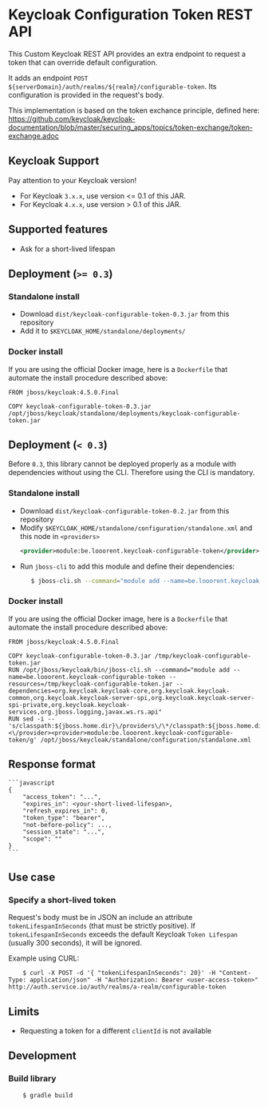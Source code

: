 # Keycloak Configuration Token REST API

This Custom Keycloak REST API provides an extra endpoint to request a token that can override default configuration.

It adds an endpoint `POST ${serverDomain}/auth/realms/${realm}/configurable-token`. Its configuration is provided in the request's body.

This implementation is based on the token exchance principle, defined here: https://github.com/keycloak/keycloak-documentation/blob/master/securing_apps/topics/token-exchange/token-exchange.adoc

## Keycloak Support

Pay attention to your Keycloak version!

* For Keycloak `3.x.x`, use version <= 0.1 of this JAR. 
* For Keycloak `4.x.x`, use version > 0.1 of this JAR.

## Supported features

* Ask for a short-lived lifespan


## Deployment (`>= 0.3`)

### Standalone install

* Download `dist/keycloak-configurable-token-0.3.jar` from this repository
* Add it to `$KEYCLOAK_HOME/standalone/deployments/`

### Docker install

If you are using the official Docker image, here is a `Dockerfile` that automate the install procedure described above:
```
FROM jboss/keycloak:4.5.0.Final

COPY keycloak-configurable-token-0.3.jar /opt/jboss/keycloak/standalone/deployments/keycloak-configurable-token.jar
```

## Deployment (`< 0.3`)

Before `0.3`, this library cannot be deployed properly as a module with dependencies without using the CLI.
Therefore using the CLI is mandatory.

### Standalone install

* Download `dist/keycloak-configurable-token-0.2.jar` from this repository
* Modify `$KEYCLOAK_HOME/standalone/configuration/standalone.xml` and this node in `<providers>`
    ```xml
    <provider>module:be.looorent.keycloak-configurable-token</provider>
    ```
* Run `jboss-cli` to add this module and define their dependencies:
    ```bash
       $ jboss-cli.sh --command="module add --name=be.looorent.keycloak-configurable-token --resources=keycloak-configurable-token-0.2.jar --dependencies=org.keycloak.keycloak-core,org.keycloak.keycloak-server-spi,org.keycloak.keycloak-server-spi-private,org.keycloak.keycloak-services,org.jboss.logging,javax.ws.rs.api"
    ```

### Docker install

If you are using the official Docker image, here is a `Dockerfile` that automate the install procedure described above:
```
FROM jboss/keycloak:4.5.0.Final

COPY keycloak-configurable-token-0.3.jar /tmp/keycloak-configurable-token.jar
RUN /opt/jboss/keycloak/bin/jboss-cli.sh --command="module add --name=be.looorent.keycloak-configurable-token --resources=/tmp/keycloak-configurable-token.jar --dependencies=org.keycloak.keycloak-core,org.keycloak.keycloak-common,org.keycloak.keycloak-server-spi,org.keycloak.keycloak-server-spi-private,org.keycloak.keycloak-services,org.jboss.logging,javax.ws.rs.api"
RUN sed -i -- 's/classpath:${jboss.home.dir}\/providers\/\*/classpath:${jboss.home.dir}\/providers\/*<\/provider><provider>module:be.looorent.keycloak-configurable-token/g' /opt/jboss/keycloak/standalone/configuration/standalone.xml
```

## Response format

    ```javascript
    {
        "access_token": "...",
        "expires_in": <your-short-lived-lifespan>,
        "refresh_expires_in": 0,
        "token_type": "bearer",
        "not-before-policy": ...,
        "session_state": "...", 
        "scope": ""
    }
    ```

## Use case

### Specify a short-lived token

Request's body must be in JSON an include an attribute `tokenLifespanInSeconds` (that must be strictly positive).
If `tokenLifespanInSeconds` exceeds the default Keycloak `Token Lifespan` (usually 300 seconds), it will be ignored.

Example using CURL:
```
    $ curl -X POST -d '{ "tokenLifespanInSeconds": 20}' -H "Content-Type: application/json" -H "Authorization: Bearer <user-access-token>" http://auth.service.io/auth/realms/a-realm/configurable-token
```


## Limits

* Requesting a token for a different `clientId` is not available

## Development

### Build library

```bash
    $ gradle build
```